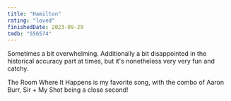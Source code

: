 ```yaml
---
title: "Hamilton"
rating: "loved"
finishedDate: 2023-09-29
tmdb: "556574"
---
```


Sometimes a bit overwhelming. Additionally a bit disappointed in the historical accuracy part at times, but it's nonetheless very very fun and catchy.

The Room Where It Happens is my favorite song, with the combo of Aaron Burr, Sir + My Shot being a close second!
